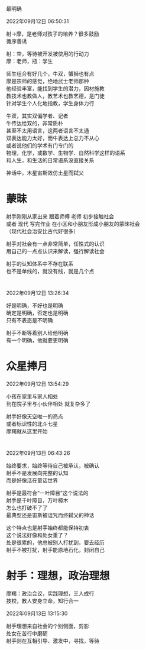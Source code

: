 最明确

2022年09月12日 06:50:31

射→摩，是老师对孩子的培养？很多鼓励  
循序善诱

射：空，等待被开发被使用的行动力  
摩：老师，瓶：学生

师生组合有好几个，牛双，蟹狮也有点  
摩是宗师的感觉，绝地武士老师那种  
他经验丰富，能找到学生的潜力，因材施教  
教技术也教做人，教艺术也教艺德，是门徒  
针对学生个人化地指教，学生身体力行

牛双，其实双偏学者、记者  
牛传达给双的，非常质朴  
甚至不太用语言，这两者语言不太通  
双表达能力太好，而牛表达上总力不从心  
或者说他们的学术有门专门的  
物理，化学，或数学、生物学、自然科学这样的语系  
和人生，和生活的日常语系没直接关系

神话中，木星宙斯效仿土星而弑父

# 蒙昧
射手刚刚从家出来 跟着师傅 老师 初步接触社会  
或者 现代 写完作业 在小区和小朋友形成小朋友的蒙昧社会  
（现代社会治安比古代好很多）

射手对社会有一点非常简单，任性式的认识  
用自己的一点点认识来解读，强行解读社会

射手的认知体系中不存在联系  
也不是单线的，就没有线，就是几个点

#

2022年09月12日 13:26:34

好是明确，不好也是明确  
确定是明确，否定也是明确  
只有不表态是不明确

射手不断等着别人给他明确  
有一个明确，他就要更明确

# 众星捧月
2022年09月12日 13:54:29

小孩在家里与家人相处  
到在院子里与小伙伴相处 就复杂多了

射手好像天空唯一的亮点  
或者标识性的北斗七星  
摩羯就从这里开始

#

2022年09月13日 06:43:26

始终要求，始终等待自己被承认，被确认  
射手不是发展向完整的认知  
而是好像活在童话世界

射手是最符合“一叶障目”这个说法的  
射手是千叶障目，万叶樟木  
怎么也打破不了了  
最典型还是宙斯被诅咒而终弑父的神话

这个特点也是射手始终都能保持初衷  
这个说法好像和处女重了？  
处是很累的，他总被别人打扰到，要去经历  
射手不被打扰，射手能原地石化，封闭自己

# 射手：理想，政治理想
摩羯：政治会议，实践理想，三人成行  
技校，教人安身立命，知行合一

2022年09月13日 13:15:30

射手理想来自社会的个别侧面，剪影  
处女在苦行中磨砺  
射手则在互相引导、激发中，寻找，等待
